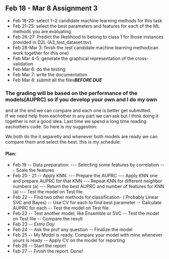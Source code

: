 
Feb 18 - Mar 8  Assignment 3
---

- Feb 18-20: select 1~2 candidate machine learning methods for this task
- Feb 21-25: select the best parameters and features for each of the ML methods you are evaluating.
- Feb 26-27: Predict the likelihood to belong to class 1 for those instances provided in D2L (A3_test_dataset.tsv).
- Feb 28-Mar 3: finish the rest candidate machine learning method(can work together for this one)
- Feb Mar 4-5: generate the graphical representation of the cross-validation
- Feb Mar 6: do the testing
- Feb Mar 7: write the documentation
- Feb Mar 8: submit all the files***BEFORE DUE***

### The grading will be based on the performance of the models(AUPRC) so if you develop your own and I do my own
and at the end we can compare and each one is better get submitted.  
If we need help from eachother in any part we can ask but I think doing it together is not a good idea.
Last time we spend a long time reading eachothers code. So here is my suggestion:  

We both do the it separetly and whenever both models are ready we can compare them and select the best. this is my schedule:  
 
    
#### Plan:
- Feb 19 
-- Data preparation:
--- Selecting some features by correlation
--- Scale the features
- Feb 20 - 21
-- Apply KNN:
--- Prepare the AUPRC 
--- Apply KNN one and prepare AUPRC for that KNN
--- Repeat KNN for different neighbor numbers (a)
--- Return the best AUPRC and number of features for KNN (a)
--- Test the model on Test file
- Feb 22 
-- Find two other methods for classification- ( Probably Linear SVC and Bayes)
-- Use CV for each to find best parameter
-- Calculate AUPRC for each
-- Test the model on Test file
- Feb 22 
-- Test another model, like Ensemble or SVC
-- Test the model on Test file
-- Compare the result
- Feb 23
-- *Extra Day*
- Feb 24
-- Ask the prof any question
-- Finalize the model
- Feb 25
-- My Model is ready. Compare your model with mine whenever yours is ready
-- Apply CV on the model for reporting
- Feb 26 
-- Start the report
- Feb 27
-- Finish the report. Done!
 
